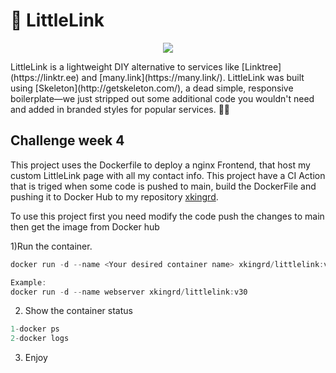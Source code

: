 # 🔗 LittleLink
<p align="center">
<img src="https://i.ibb.co/THcSLWK/avatar.png">
</p>
LittleLink is a lightweight DIY alternative to services like [Linktree](https://linktr.ee) and [many.link](https://many.link/). LittleLink was built using [Skeleton](http://getskeleton.com/), a dead simple,  responsive boilerplate—we just stripped out some additional code you wouldn't need and added in branded styles for popular services. 🦦🦦

## Challenge week 4

This project uses the Dockerfile to deploy a nginx Frontend, that host my custom LittleLink page with all my contact info. This project have a CI Action that is triged when some code is pushed to main, build the DockerFile and pushing it to Docker Hub to my repository [xkingrd](https://hub.docker.com/repository/docker/xkingrd/littlelink).



To use this project first you need modify the code push the changes to main then get the image from Docker hub 

1)Run the container.
```js
docker run -d --name <Your desired container name> xkingrd/littlelink:v<desired version of the image>

Example:
docker run -d --name webserver xkingrd/littlelink:v30
```
2) Show the container status
```js
1-docker ps
2-docker logs
```
3) Enjoy
